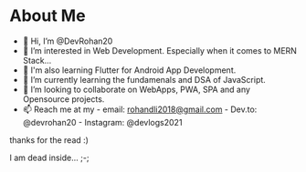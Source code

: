 # About Me

- 👋 Hi, I’m @DevRohan20
- 👀 I’m interested in Web Development. Especially when it comes to MERN Stack...
- 📱 I'm also learning Flutter for Android App Development.
- 🌱 I’m currently learning the fundamenals and DSA of JavaScript.
- 💞️ I’m looking to collaborate on WebApps, PWA, SPA and any Opensource projects.
- 📫 Reach me at my 
              - email: rohandli2018@gmail.com
              - Dev.to: @devrohan20
              - Instagram: @devlogs2021

thanks for the read :)

I am dead inside... ;-;

